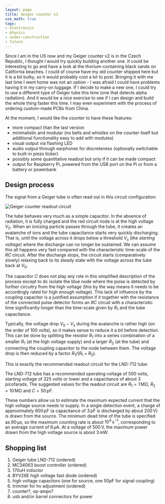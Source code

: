 ```yaml
---
layout: page
title: Geiger counter v3
use_math: true
tags:
- electronics
- physics
- under-construction
- future
---
```


Since I am in the US now and my Geiger counter v2 is in the Czech Republic, I thought I would try quickly building another one. It could be interesting to go and have a look at the thorium-containing black sands on California beaches. I could of course have my old counter shipped here but it is a bit bulky, so it would probably cost a lot to post. Bringing it with me last time I went home was not an option - I was afraid I could have problems having it in my carry-on luggage. If I decide to make a new one, I could try to use a different type of Geiger tube this time (one that detects alpha radiation). And it would be a nice exercise to see if I can design and build the whole thing faster this time. I may even experiment with the process of ordering custom-made PCBs from China.

At the moment, I would like the counter to have these features:
- more compact than the last version
- minimalistic and modular (no bells and whistles on the counter itself but additional functionality easy to add with modules)
- visual output via flashing LED
- audio output through earphones for discreteness (optionally switchable to built-in piezo ticker)
- possibly some quantitative readout but only if it can be made compact
- output for Raspberry Pi, powered from the USB port on the Pi or from a battery or powerbank

## Design process

The signal from a Geiger tube is often read out in this circuit configuration:

![Geiger counter readout circuit]({{site.url}}/assets/pic-geiger-readout.jpg)

The tube behaves very much as a simple capacitor. In the absence of radiation, it is fully charged and the red circuit node is at the high voltage $V_0$. When an ionizing particle passes through the tube, it creates an avalanche of ions and the tube capacitance starts very quickly discharging. That is, until the voltage across it drops below a threshold $V_s$ (the _starting voltage_) where the discharge can no longer be sustained. We can assume this all happens very fast compared with the characteristic time-scale of the $RC$ circuit. After the discharge stops, the circuit starts (comparatively slowly) relaxing back to its steady state with the voltage across the tube back at $V_0$.

The capacitor $C$ does not play any role in this simplified description of the process except to dc isolate the blue node where the pulse is detected by further circuitry from the high voltage (this by the way means it needs to be accordingly rated for high enough voltage). This lack of influence by the coupling capacitor is a justified assumption if it together with the resistance of the connected pulse detector forms an $RC$ circuit with a characteristic time significantly longer than the time-scale given by $R_1$ and the tube capacitance.

Typically, the voltage drop $V_0-V_s$ during the avalanche is rather high (on the order of 100 volts), so it makes sense to reduce it a bit before detection. This can be done by splitting the resistor $R_1$ into a series combination of a smaller $R_1$ (at the high voltage supply) and a larger $R_2$ (at the tube) and connecting the coupling capacitor to the node between them. The voltage drop is then reduced by a factor $R_1/(R_1+R_2)$. 

This is exactly the recommended readout circuit for the LND-712 tube:


The LND-712 tube has a recommended operating voltage of 500 volts, starting voltage of 325 volts or lower and a capacitance of about 3 picofarads. The suggested values for the readout circuit are $R_1 = 1\,\mathrm{M\Omega}$, $R_2 = 10\,\mathrm{M\Omega}$ and $C = 50\,\mathrm{pF}$.

These numbers allow us to estimate the maximum expected current that the high voltage source needs to supply. In a single detection event, a charge of approximately $600\,\mathrm{pF}$ (a capacitance of $3\,\mathrm{pF}$ is discharged by about $200\,\mathrm{V}$) is drawn from the source. The minimum dead time of the tube is specified as $90\,\mathrm{\mu s}$, so the maximum counting rate is about $10^4\,\mathrm{s}^{-1}$, corresponding to an average current of $6\,\mathrm{\mu A}$. At a voltage of $500\,\mathrm{V}$, the maximum power drawn from the high voltage source is about $3\,\mathrm{mW}$.

## Shopping list

1. Geiger tube LND-712 (ordered)
2. MC34063 boost controller (ordered)
3. 170uH inductor
4. BYV26E high voltage fast diode (ordered)
5. high voltage capacitors (one for source, one 50pF for signal coupling)
6. trimmer for hv adjustment (ordered)
7. counter?, op-amps?
8. usb and/or barrel connectors for power

